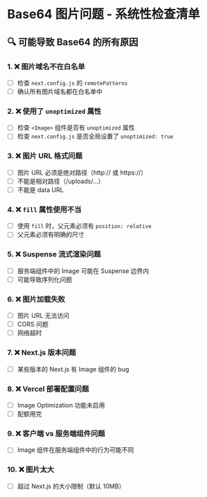 # Base64 图片问题 - 系统性检查清单

## 🔍 可能导致 Base64 的所有原因

### 1. ❌ 图片域名不在白名单
- [ ] 检查 `next.config.js` 的 `remotePatterns`
- [ ] 确认所有图片域名都在白名单中

### 2. ❌ 使用了 `unoptimized` 属性
- [ ] 检查 `<Image>` 组件是否有 `unoptimized` 属性
- [ ] 检查 `next.config.js` 是否全局设置了 `unoptimized: true`

### 3. ❌ 图片 URL 格式问题
- [ ] 图片 URL 必须是绝对路径（http:// 或 https://）
- [ ] 不能是相对路径（/uploads/...）
- [ ] 不能是 data URL

### 4. ❌ `fill` 属性使用不当
- [ ] 使用 `fill` 时，父元素必须有 `position: relative`
- [ ] 父元素必须有明确的尺寸

### 5. ❌ Suspense 流式渲染问题
- [ ] 服务端组件中的 Image 可能在 Suspense 边界内
- [ ] 可能导致序列化问题

### 6. ❌ 图片加载失败
- [ ] 图片 URL 无法访问
- [ ] CORS 问题
- [ ] 网络超时

### 7. ❌ Next.js 版本问题
- [ ] 某些版本的 Next.js 有 Image 组件的 bug

### 8. ❌ Vercel 部署配置问题
- [ ] Image Optimization 功能未启用
- [ ] 配额用完

### 9. ❌ 客户端 vs 服务端组件问题
- [ ] Image 组件在服务端组件中的行为可能不同

### 10. ❌ 图片太大
- [ ] 超过 Next.js 的大小限制（默认 10MB）

